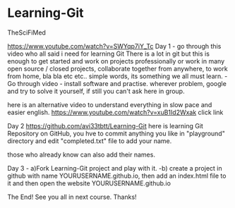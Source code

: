 # Learning-Git
TheSciFiMed 

https://www.youtube.com/watch?v=SWYqp7iY_Tc  Day 1 - go through this video who all said i need for learning Git   There is a lot in git but this is enough to get started and work on projects professionally or work in many open source / closed projects, collaborate together from anywhere, to work from home, bla bla etc etc.. simple words, its something we all must learn. - Go through video - install software and practise. wherever problem, google and try to solve it yourself, if still you can't ask here in group.

here is an alternative video to understand everything in slow pace and easier english. https://www.youtube.com/watch?v=xuB1Id2Wxak   click link


Day 2 https://github.com/avi33tbtt/Learning-Git here is learning Git Repository on GitHub, you hve to commit anything you like in "playground" directory and edit "completed.txt" file to add your name.

those who already know can also add their names.


Day 3  - a)Fork Learning-Git project and play with it.  -b) create a project in github with name YOURUSERNAME.github.io, then add an index.html file to it and then open the website YOURUSERNAME.github.io

The End!
See you all in next course. Thanks!
